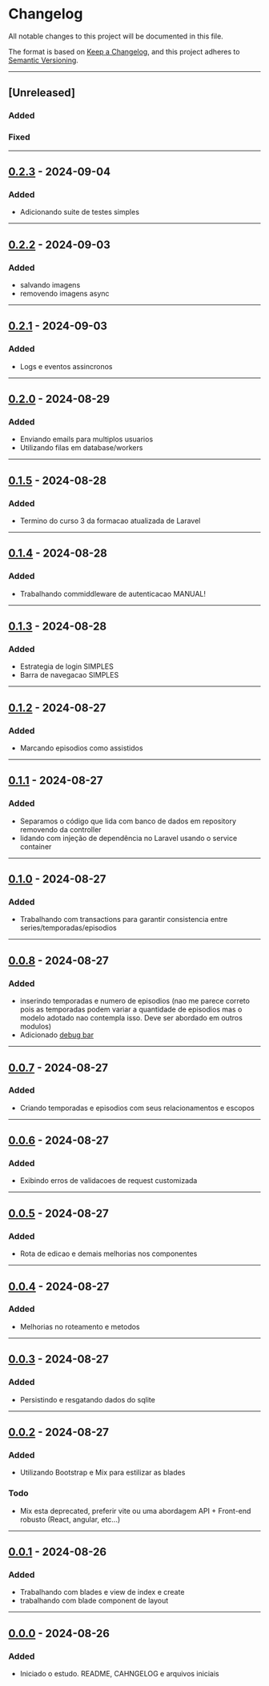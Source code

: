 # Changelog

All notable changes to this project will be documented in this file.

The format is based on [Keep a Changelog](https://keepachangelog.com/en/1.0.0/),
and this project adheres to [Semantic Versioning](https://semver.org/spec/v2.0.0.html).

---

## [Unreleased]
### Added

### Fixed

---

## [0.2.3] - 2024-09-04
### Added

- Adicionando suite de testes simples

---

## [0.2.2] - 2024-09-03
### Added

- salvando imagens
- removendo imagens async

---

## [0.2.1] - 2024-09-03
### Added

- Logs e eventos assincronos

---

## [0.2.0] - 2024-08-29
### Added

- Enviando emails para multiplos usuarios
- Utilizando filas em database/workers

---

## [0.1.5] - 2024-08-28
### Added

- Termino do curso 3 da formacao atualizada de Laravel

---

## [0.1.4] - 2024-08-28
### Added

- Trabalhando commiddleware de autenticacao MANUAL!

---

## [0.1.3] - 2024-08-28
### Added

- Estrategia de login SIMPLES
- Barra de navegacao SIMPLES

---

## [0.1.2] - 2024-08-27
### Added

- Marcando episodios como assistidos

---

## [0.1.1] - 2024-08-27
### Added

- Separamos o código que lida com banco de dados  em repository removendo da controller
- lidando com injeção de dependência no Laravel usando o service container

---

## [0.1.0] - 2024-08-27
### Added

- Trabalhando com transactions para garantir consistencia entre series/temporadas/episodios

---

## [0.0.8] - 2024-08-27
### Added

- inserindo temporadas e numero de episodios (nao me parece correto pois as temporadas podem variar a 
quantidade de episodios mas o modelo adotado nao contempla isso. Deve ser abordado em outros modulos)
- Adicionado [debug bar](https://github.com/barryvdh/laravel-debugbar)

---

## [0.0.7] - 2024-08-27
### Added

- Criando temporadas e episodios com seus relacionamentos e escopos

---

## [0.0.6] - 2024-08-27
### Added

- Exibindo erros de validacoes de request customizada

---

## [0.0.5] - 2024-08-27
### Added

- Rota de edicao e demais melhorias nos componentes

---

## [0.0.4] - 2024-08-27
### Added

- Melhorias no roteamento e metodos

---

## [0.0.3] - 2024-08-27
### Added

- Persistindo e resgatando dados do sqlite

---

## [0.0.2] - 2024-08-27
### Added

- Utilizando Bootstrap e Mix para estilizar as blades

### Todo
- Mix esta deprecated, preferir vite ou uma abordagem API + Front-end robusto (React, angular, etc...)

---

## [0.0.1] - 2024-08-26
### Added

- Trabalhando com blades e view de index e create
- trabalhando com blade component de layout

---

## [0.0.0] - 2024-08-26
### Added

- Iniciado o estudo. README, CAHNGELOG e arquivos iniciais

[0.2.3]: https://github.com/jtonynet/php-laravel-series/compare/v0.2.2...v0.2.3
[0.2.2]: https://github.com/jtonynet/php-laravel-series/compare/v0.2.1...v0.2.2
[0.2.1]: https://github.com/jtonynet/php-laravel-series/compare/v0.2.0...v0.2.1
[0.2.0]: https://github.com/jtonynet/php-laravel-series/compare/v0.1.5...v0.2.0
[0.1.5]: https://github.com/jtonynet/php-laravel-series/compare/v0.1.4...v0.1.5
[0.1.4]: https://github.com/jtonynet/php-laravel-series/compare/v0.1.3...v0.1.4
[0.1.3]: https://github.com/jtonynet/php-laravel-series/compare/v0.1.2...v0.1.3
[0.1.2]: https://github.com/jtonynet/php-laravel-series/compare/v0.1.1...v0.1.2
[0.1.1]: https://github.com/jtonynet/php-laravel-series/compare/v0.1.0...v0.1.1
[0.1.0]: https://github.com/jtonynet/php-laravel-series/compare/v0.0.8...v0.1.0
[0.0.8]: https://github.com/jtonynet/php-laravel-series/compare/v0.0.7...v0.0.8
[0.0.7]: https://github.com/jtonynet/php-laravel-series/compare/v0.0.6...v0.0.7
[0.0.6]: https://github.com/jtonynet/php-laravel-series/compare/v0.0.5...v0.0.6
[0.0.5]: https://github.com/jtonynet/php-laravel-series/compare/v0.0.4...v0.0.5
[0.0.4]: https://github.com/jtonynet/php-laravel-series/compare/v0.0.3...v0.0.4
[0.0.3]: https://github.com/jtonynet/php-laravel-series/compare/v0.0.2...v0.0.3
[0.0.2]: https://github.com/jtonynet/php-laravel-series/compare/v0.0.1...v0.0.2
[0.0.1]: https://github.com/jtonynet/php-laravel-series/compare/v0.0.0...v0.0.1
[0.0.0]: https://github.com/jtonynet/php-laravel-series/releases/tag/v0.0.0